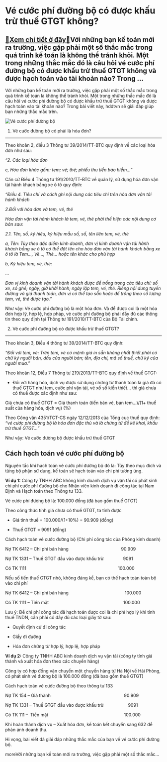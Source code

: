 Vé cước phí đường bộ có được khấu trừ thuế GTGT không?
======================================================

[:gift:Xem chi tiết ở đây:gift:](https://hddtvn.com/ve-cuoc-phi-duong-bo-co-duoc-khau-tru-thue-gtgt-khong/)Với những bạn kế toán mới ra trường, việc gặp phải một số thắc mắc trong quá trình kế toán là không thể tránh khỏi. Một trong những thắc mắc đó là câu hỏi vé cước phí đường bộ có được khấu trừ thuế GTGT không và được hạch toán vào tài khoản nào? Trong …
-------------------------------------------------------------------------------------------------------------------------------------------------------------------------------------------------------------------------------------------------------------

Với những bạn kế toán mới ra trường, việc gặp phải một số thắc mắc trong quá trình kế toán là không thể tránh khỏi. Một trong những thắc mắc đó là câu hỏi vé cước phí đường bộ có được khấu trừ thuế GTGT không và được hạch toán vào tài khoản nào? Trong bài viết này, hddtvn sẽ giải đáp giúp bạn những thắc mắc trên.


![Vé cước phí đường bộ](https://hddtvn.com/wp-content/uploads/2021/01/cước-phí-1.jpg)


1. Vé cước đường bộ có phải là hóa đơn?
---------------------------------------


Theo khoản 2, điều 3 Thông tư 39/2014/TT-BTC quy định về các loại hóa đơn như sau:


*“2. Các loại hóa đơn*


*c, Hóa đơn khác gồm: tem; vé; thẻ; phiếu thu tiền bảo hiểm…”*


Căn cứ Điều 4 Thông tư 191/2010/TT-BTC về quản lý, sử dụng hóa đơn vận tải hành khách bằng xe ô tô quy định:


*“Điều 4. Tiêu chí và cách ghi nội dung các tiêu chí trên hóa đơn vận tải hành khách*


*2.Đối với hóa đơn và tem, vé, thẻ*


*Hóa đơn vận tải hành khách là tem, vé, thẻ phải thể hiện các nội dung cơ bản sau:*


*2.1. Tên, số, ký hiệu, ký hiệu mẫu số, số, tên liên tem, vé, thẻ*


*a, Tên: Tùy theo đặc điểm kinh doanh, đơn vị kinh doanh vận tải hành khách bằng xe ô tô có thể đặt tên cho hóa đơn vận tải hành khách bằng xe ô tô là Tem…, Vé…, Thẻ… hoặc tên khác cho phù hợp*


*b, Ký hiệu tem, vé, thẻ:*


…


*Đơn vị kinh doanh vận tải hành khách được để trống trong các tiêu chí: số xe, số ghế; ngày, giờ khởi hành; ngày lập tem, vé, thẻ. Riêng nội dung tuyến đường và giá thanh toán, đơn vị có thể tạo sẵn hoặc để trống theo số lượng tem, vé, thẻ được tạo.”*


Như vậy: Vé cước phí đường bộ là một hóa đơn. Và để được coi là một hóa đơn hợp lý, hợp lệ, hợp pháp, vé cước phí đường bộ phải đầy đủ các thông tin theo quy định tại Thông tư 191/2010/TT-BTC của Bộ Tài chính.


2. Vé cước phí đường bộ có được khấu trừ thuế GTGT?
---------------------------------------------------


Theo khoản 3, Điều 4 thông tư 39/2014/TT-BTC quy định:


*“Đối với tem, vé: Trên tem, vé có mệnh giá in sẵn không nhất thiết phải có chữ ký người bán, dấu của người bán; tên, địa chỉ, mã số thuế, chữ ký của người mua.”*


Theo khoản 12, Điều 7 Thông tư 219/2013/TT-BTC quy định về thuế GTGT:




* Đối với hàng hóa, dịch vụ được sử dụng chứng từ thanh toán là giá đã có thuế GTGT như tem, cước phí vận tải, vé xổ số kiến thiết… thì giá chưa có thuế được xác định như sau:



Giá chưa có thuế GTGT = Giá thanh toán (tiền bán vé, bán tem…)/(1+ thuế suất của hàng hóa, dịch vụ) (%)


Theo Công văn 4351/TCT-CS ngày 12/12/2013 của Tổng cục thuế quy định: *“vé cước phí đường bộ là hóa đơn đặc thù và là chứng từ để kê khai, khấu trừ thuế GTGT…”*


Như vậy: Vé cước đường bộ được khấu trừ thuế GTGT


Cách hạch toán vé cước phí đường bộ
-----------------------------------


Nguyên tắc khi hạch toán vé cước phí đường bộ đó là: Tùy theo mục đích và từng bộ phận sử dụng, kế toán sẽ hạch toán vào chi phí tương ứng.


**Ví dụ 1:** Công ty TNHH ABC không kinh doanh dịch vụ vận tải có phát sinh chi phí cước phí đường bộ cho Nhân viên kinh doanh đi công tác tại Nam Định và Hạch toán theo Thông tư 133.


Vé cước phí đường bộ là: 100.000 đồng (đã bao gồm thuế GTGT)


Theo công thức tính giá chưa có thuế GTGT, ta tính được




* Giá tính thuế = 100.000/(1+10%) = 90.909 (đồng)

* Thuế GTGT = 9091 (đồng)



Cách hạch toán vé cước đường bộ (Chi phí công tác của Phòng kinh doanh)


Nợ TK 6412 – Chi phí bán hàng                                           90.909


Nợ TK 1331 – Thuế GTGT đầu vào được khấu trừ                9091


Có TK 1111                                                                           100.000


Nếu số tiền thuế GTGT nhỏ, không đáng kể, bạn có thể hạch toán toàn bộ vào chi phí


Nợ TK 6412 – Chi phí bán hàng                                              100.000


Có TK 1111 – Tiền mặt                                                             100.000


Lưu ý: Để chi phí công tác đã hạch toán được coi là chi phí hợp lý khi tính thuế TNDN, cần phải có đầy đủ các loại giấy tờ sau:




* Quyết định cử đi công tác

* Giấy đi đường

* Hóa đơn chứng từ hợp lý, hợp lệ, hợp pháp



**Ví dụ 2:** Công ty TNHH ABC kinh doanh dịch vụ vận tải (công ty tính giá thành và xuất hóa đơn theo các chuyến hàng)


Công ty có hợp đồng vận chuyển một chuyến hàng từ Hà Nội về Hải Phòng, có phát sinh vé đường bộ là 100.000 đồng (đã bao gồm thuế GTGT)


Cách hạch toán vé cước đường bộ theo thông tư 133


Nợ TK 154 – Giá thành                                                            90.909


Nợ TK 1331 – Thuế GTGT đầu vào được khấu trừ                    9091


Có TK 111 –  Tiền mặt                                                              100.000


Khi hoàn thành dịch vụ – Xuất hóa đơn, kế toán kết chuyển sang 632 để phản ánh doanh thu.


Hi vọng, bài viết đã giải đáp những thắc mắc của bạn về vé cước phí đường bộ.



moreVới những bạn kế toán mới ra trường, việc gặp phải một số thắc mắc…

